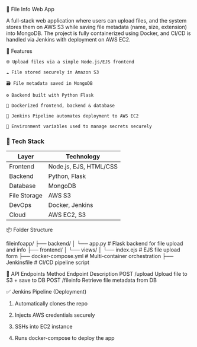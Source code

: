 📁 File Info Web App

A full-stack web application where users can upload files, and the system stores them on AWS S3 while saving file metadata (name, size, extension) into MongoDB. The project is fully containerized using Docker, and CI/CD is handled via Jenkins with deployment on AWS EC2.


🚀 Features

    🌐 Upload files via a simple Node.js/EJS frontend

    ☁️ File stored securely in Amazon S3

    🗃️ File metadata saved in MongoDB

    ⚙️ Backend built with Python Flask

    🐳 Dockerized frontend, backend & database

    🔁 Jenkins Pipeline automates deployment to AWS EC2

    🔐 Environment variables used to manage secrets securely

### 🧱 Tech Stack

| Layer       | Technology            |
|-------------|------------------------|
| Frontend    | Node.js, EJS, HTML/CSS |
| Backend     | Python, Flask          |
| Database    | MongoDB                |
| File Storage| AWS S3                 |
| DevOps      | Docker, Jenkins        |
| Cloud       | AWS EC2, S3            |


📦 Folder Structure

fileinfoapp/
├── backend/
│ └── app.py # Flask backend for file upload and info
├── frontend/
│ └── views/
│ └── index.ejs # EJS file upload form
├── docker-compose.yml # Multi-container orchestration
├── Jenkinsfile # CI/CD pipeline script 


🧪 API Endpoints
Method	Endpoint	   Description
POST	 /upload	    Upload file to S3 + save to DB
POST	 /fileinfo      Retrieve file metadata from DB


✅ Jenkins Pipeline (Deployment)

   1. Automatically clones the repo

   2. Injects AWS credentials securely

   3. SSHs into EC2 instance

   4. Runs docker-compose to deploy the app

 
 
